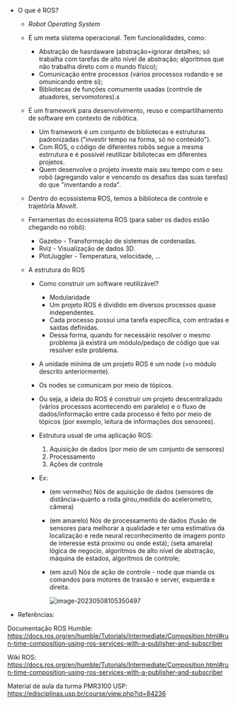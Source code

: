 - O que é ROS?

  - *Robot Operating System*

  - É um meta sistema operacional. Tem funcionalidades, como:

    - Abstração de hasrdaware (abstração=ignorar detalhes; só trabalha com tarefas de alto nível de abstração; algoritmos que não trabalha direto com o mundo físico);
    - Comunicação entre processos (vários processos rodando e se omunicando entre si);
    - Bibliotecas de funções comumente usadas (controle de atuadores, servomotores).s

  - É um framework para desenvolvimento, reuso e compartilhamento de software em contexto de robótica.

    - Um framework é um conjunto de bibliotecas e estruturas padronizadas ("investir tempo na forma, só no conteúdo").
    - Com ROS, o código de diferentes robôs segue a mesma estrrutura e é possível reutilizar bibliotecas em diferentes projetos.
    - Quem desenvolve o projeto investe mais seu tempo com o seu robô (agregando valor e vencendo os desafios das suas tarefas) do que "inventando a roda".

  - Dentro do ecossistema ROS, temos a biblioteca de controle e trajetória *Movelt*.

  - Ferramentas do ecossistema ROS (para saber os dados estão chegando no robô):

    - Gazebo - Transformação de sistemas de cordenadas.
    - Rviz - Visualização de dados 3D.
    - PlotJuggler - Temperatura, velocidade, ...

  - A estrutura do ROS

    - Como construir um software reutilizável?

      - Modularidade
      - Um projeto ROS é dividido em diversos processos quase independentes.
      - Cada processo possui uma tarefa específica, com entradas e saídas definidas.
      - Dessa forma, quando for necessário resolver o mesmo problema já existirá um módulo/pedaço de código que vai resolver este problema.

    - A unidade mínima de um projeto ROS é um node (=o módulo descrito anteriormente).

    - Os nodes se comunicam por meio de tópicos.

    - Ou seja, a ideia do ROS é construir um projeto descentralizado (vários processos acontecendo em paralelo) e o fluxo de dados/informação entre cada processo é feito por meio de tópicos (por exemplo, leitura de informações dos sensores).

    - Estrutura usual de uma aplicação ROS:

      1. Aquisição de dados (por meio de um conjunto de sensores)
      2. Processamento 
      3. Ações de controle

    - Ex:

      - (em vermelho) Nós de aquisição de dados (sensores de distância=quanto a roda girou,medida do acelerometro, câmera)

      - (em amarelo) Nós de processamento de dados (fusão de sensores para melhorar a qualidade e ter uma estimativa da localização e rede neural reconhecimento de imagem ponto de interesse está proximo ou onde está); (seta amarela) lógica de negocio, algoritmos de alto nível de abstração, máquina de estados, algoritmos de controle;

      - (em azul) Nós de ação de controle - node que manda os comandos para motores de trassão e server, esquerda e direita.

        ![image-20230508105350497](/home/mariaclara/.config/Typora/typora-user-images/image-20230508105350497.png)

- Referências:

Documentação ROS Humble: https://docs.ros.org/en/humble/Tutorials/Intermediate/Composition.html#run-time-composition-using-ros-services-with-a-publisher-and-subscriber

Wiki ROS: https://docs.ros.org/en/humble/Tutorials/Intermediate/Composition.html#run-time-composition-using-ros-services-with-a-publisher-and-subscriber

Material de aula da turma PMR3100 USP: https://edisciplinas.usp.br/course/view.php?id=84236